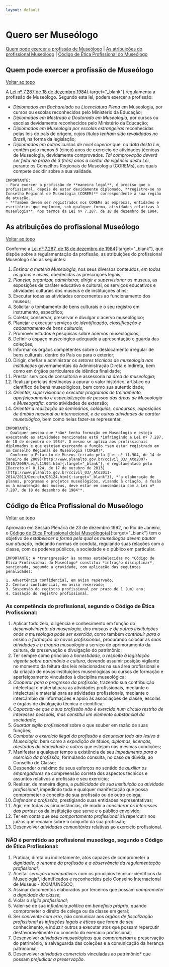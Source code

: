 ```yaml
---
layout: default
---
```


# Quero ser Museólogo
[Quem pode exercer a profissão de Museólogo](#quem-pode-exercer-a-profissão-de-museólogo) | [As atribuições do profissional Museólogo](#as-atribuições-do-profissional-museólogo) | [Código de Ética Profissional do Museólogo](#código-de-ética-profissional-do-museólogo)

## Quem pode exercer a profissão de Museólogo
[Voltar ao topo](#quero-ser-museólogo)

A [Lei nº 7.287 de 18 de dezembro 1984](http://www.planalto.gov.br/ccivil_03/Leis/L7287.htm){:target="_blank"} regulamenta a profissão de Museólogo. Segundo esta lei, podem exercer a profissão:

- *Diplomados em Bacharelado ou Licenciatura Plena* em Museologia, por cursos ou escolas reconhecidos pelo Ministério da Educação;
- *Diplomados em Mestrado e Doutorado em Museologia*, por cursos ou escolas devidamente reconhecidos pelo Ministério da Educação;
- *Diplomados em Museologia por escolas estrangeiras* reconhecidas pelas leis do país de origem, *cujos títulos tenham sido revalidados no Brasil*, na forma da legislação;
- *Diplomados em outros cursos de nível superior* que, *na data desta Lei*, contêm pelo menos 5 (cinco) anos de exercício de atividades técnicas de Museologia, devidamente comprovados. *Tal comprovação deverá ser feita no prazo de 3 (três) anos a contar da vigência desta Lei*, perante os Conselhos Regionais de Museologia (COREMs), aos quais compete decidir sobre a sua validade.

```
IMPORTANTE:
- Para exercer a profissão de **maneira legal**, é preciso que o profissional, depois de estar devidamente diplomado, **registre-se no Conselho Regional de Museologia (COREM)** correspondente à sua região de atuação.
- **Também devem ser registrados nos COREMs as empresas, entidades e escritórios que explorem, sob qualquer forma, atividades relativas à Museologia**, nos termos da Lei nº 7.287, de 18 de dezembro de 1984.
```

## As atribuições do profissional Museólogo
[Voltar ao topo](#quero-ser-museólogo)

Conforme a [Lei nº 7.287, de 18 de dezembro de 1984](http://www.planalto.gov.br/ccivil_03/Leis/L7287.htm){:target="_blank"}, que dispõe sobre a regulamentação da profissão, as atribuições do profissional Museólogo são as seguintes:

1. *Ensinar a matéria Museologia*, nos seus diversos conteúdos, *em todos os graus e níveis*, obedecidas as prescrições legais;
2. *Planejar, organizar, administrar, dirigir e supervisionar* os museus, as exposições de caráter educativo e cultural, os serviços educativos e atividades culturais dos museus e de instituições afins;
3. Executar todas as atividades concernentes ao funcionamento dos museus;
4. Solicitar o tombamento de bens culturais e o seu registro em instrumento, específico;
5. Coletar, conservar, preservar e divulgar o acervo museológico;
6. Planejar e executar serviços de *identificação, classificação e cadastramento de bens culturais*;
7. Promover estudos e pesquisas sobre acervos museológicos;
8. Definir o espaço museológico adequado a apresentação e guarda das coleções;
9. Informar os órgãos competentes sobre o deslocamento irregular de bens culturais, dentro do País ou para o exterior;
10. Dirigir, chefiar e administrar os *setores técnicos de museologia nas instituições* governamentais da Administração Direta e Indireta, bem como em órgãos particulares de idêntica finalidade;
11. Prestar serviços de consultoria e assessoria na *área de museologia*;
12. Realizar perícias destinadas a apurar o valor histórico, artístico ou científico de bens museológicos, bem como sua autenticidade;
13. *Orientar, supervisionar e executar programas de treinamento, aperfeiçoamento e especialização de pessoa das áreas de Museologia e Museografia*, como atividades de extensão;
14. *Orientar a realização de seminários, colóquios, concursos, exposições de âmbito nacional ou internacional, e de outras atividades de caráter museológico*, bem como nelas fazer-se representar.

```
IMPORTANTE:
- Qualquer pessoa que *não* tenha formação em Museologia e esteja executando as atividades mencionadas está *infringindo a Lei nº 7.287, de 18 de dezembro de 1984*. O mesmo se aplica aos profissionais diplomados e que estejam exercendo a função *sem estar registrado em um Conselho Regional de Museologia (COREM)*.
- Conforme o Estatuto de Museus (criado pela [Lei nº 11.904, de 14 de janeiro de 2009](http://www.planalto.gov.br/ccivil_03/_Ato2007-2010/2009/Lei/L11904.htm){:target="_blank"}, e regulamentado pelo [Decreto nº 8.124, de 17 de outubro de 2013](http://www.planalto.gov.br/ccivil_03/_Ato2011-2014/2013/Decreto/D8124.htm){:target="_blank"}), *"a elaboração de planos, programas e projetos museológicos, visando à criação, à fusão ou à manutenção dos museus, deve estar em consonância com a Lei nº 7.287, de 18 de dezembro de 1984"*.
```

## Código de Ética Profissional do Museólogo
[Voltar ao topo](#quero-ser-museólogo)

Aprovado em Sessão Plenária de 23 de dezembro 1992, no Rio de Janeiro, o [Código de Ética Profissional do(a) Museólogo(a)](http://cofem.org.br/legislacao_/codigo-de-etica/){:target="_blank"} tem o objetivo de *estabelecer a forma pela qual os museólogos devem pautar sua atuação*, indicando normas de conduta, regulando suas relações com a classe, com os poderes públicos, a sociedade e o público em particular.

```
IMPORTANTE: A *transgressão* às normas estabelecidas no *Código de Ética Profissional do Museólogo* constitui *infração disciplinar*, sancionada, segundo a gravidade, com aplicação das seguintes penalidades:

1. Advertência confidencial, em aviso reservado;
2. Censura confidencial, em aviso reservado;
3. Suspensão do registro profissional por prazo de 1 (um) ano;
4. Cassação do registro profissional. 
```

### As competência do profissional, segundo o Código de Ética Profissional:

1. Aplicar todo zelo, diligência e conhecimento em função do *desenvolvimento da museologia, dos museus e de outras instituições onde a museologia pode ser exercida*, como também *contribuir para o ensino e formação de novos profissionais*, procurando colocar as *suas atividades e a própria museologia* a serviço do aprimoramento da cultura, da preservação e divulgação do patrimônio;
2. Ter sempre como princípio a *honestidade, o respeito à legislação vigente sobre patrimônio e cultura*, devendo assumir posição vigilante no momento da feitura das leis relacionadas na sua área profissional e da criação de novas instituições museológicas ou cursos de formação e aperfeiçoamento vinculados à disciplina museológica;
3. *Cooperar para o progresso da profissão*, trazendo sua contribuição intelectual e material para as atividades profissionais, mediante o intelectual e material para as atividades profissionais, mediante o intercâmbio de informações e apoio às associações de classe, escolas e órgãos de divulgação técnica e científica;
4. *Capacitar-se que a sua profissão não é exercida num círculo restrito de interesses pessoais, mas constitui um elemento substancial da sociedade*;
5. *Guardar sigilo profissional* sobre o que souber em razão de suas funções;
6. *Combater o exercício ilegal da profissão e denunciar todo ato lesivo à Museologia*, bem como a *expedição de títulos, diplomas, licenças, atestados de idoneidade e outros* que estejam nas mesmas condições;
7. Manifestar a qualquer tempo a existência de seu *impedimento para o exercício da profissão*, formulando consulta, no caso de dúvida, ao Conselho de Classe;
8. Despender o máximo de seus esforços no sentido de *auxiliar os empregadores* na compreensão correta dos aspectos técnicos e assuntos relativos à profissão e seu exercício;
9. Realizar, de maneira digna, a *publicidade de sua instituição ou atividade profissional*, impedindo toda e qualquer manifestação que possa comprometer o conceito de sua profissão ou de outro colega;
10. *Defender a profissão*, prestigiando suas entidades representativas;
11. Agir, em todas as circunstâncias, de modo a *considerar os interesses das partes*: os da instituição que serve e o público envolvido;
12. Ter em conta que seu *comportamento profissional* irá repercutir nos juízos que recaiam sobre o conjunto da sua profissão;
13. Desenvolver *atividades comunitárias* relativas ao exercício profissional.

### NÃO é permitido ao profissional museólogo, segundo o Código de Ética Profissional:

1. Praticar, direta ou indiretamente, atos capazes de comprometer a *dignidade, o renome da profissão e a observância da regulamentação profissional*;
2. Aceitar *serviços incompatíveis* com os princípios técnico-científicos da Museologia*, identificados e reconhecidos pelo Conselho Internacional de Museus - ICOM/UNESCO;
3. Assinar documentos elaborados por terceiros que possam *comprometer a dignidade da classe*;
4. Violar o *sigilo profissional*;
5. Valer-se de sua *influência política* em *benefício próprio*, quando comprometer o direito de colega ou da classe em geral;
6. Ser *conivente com erro*, não comunicar aos *órgãos de fiscalização profissional* as *infrações legais e éticas* que forem de seu conhecimento, e induzir outros a executar atos que possam repercutir desfavoravelmente no conceito do exercício profissional;
7. Desenvolver *atividades museológicas que comprometam* a preservação do patrimônio, a salvaguarda das coleções e a comunicação da herança patrimonial;
8. Desenvolver *atividades comerciais* vinculadas ao patrimônio* que possam *prejudicar a preservação*.
